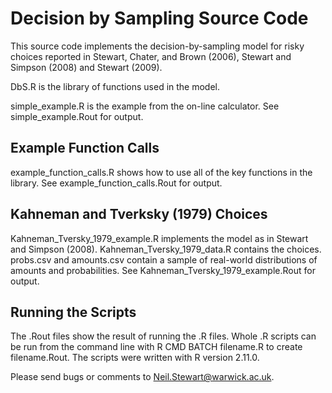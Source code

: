 # Decision by Sampling Source Code

This source code implements the decision-by-sampling model for risky choices reported in Stewart, Chater, and Brown (2006), Stewart and Simpson (2008) and Stewart (2009).

DbS.R is the library of functions used in the model.

simple_example.R is the example from the on-line calculator. See simple_example.Rout for output.

## Example Function Calls

example_function_calls.R shows how to use all of the key functions in the library. See example_function_calls.Rout for output.

## Kahneman and Tverksky (1979) Choices

Kahneman_Tversky_1979_example.R implements the model as in Stewart and Simpson (2008). Kahneman_Tversky_1979_data.R contains the choices. probs.csv and amounts.csv contain a sample of real-world distributions of amounts and probabilities. See Kahneman_Tversky_1979_example.Rout for output.

## Running the Scripts

The .Rout files show the result of running the .R files. Whole .R scripts can be run from the command line with R CMD BATCH filename.R to create filename.Rout. The scripts were written with R version 2.11.0.

Please send bugs or comments to <Neil.Stewart@warwick.ac.uk>.

